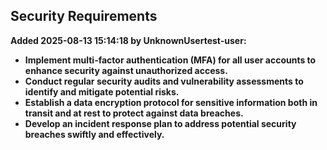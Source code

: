 

## Security Requirements
**Added 2025-08-13 15:14:18 by UnknownUsertest-user:**
- **Implement multi-factor authentication (MFA) for all user accounts to enhance security against unauthorized access.**
- **Conduct regular security audits and vulnerability assessments to identify and mitigate potential risks.**
- **Establish a data encryption protocol for sensitive information both in transit and at rest to protect against data breaches.**
- **Develop an incident response plan to address potential security breaches swiftly and effectively.**

